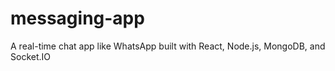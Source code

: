 # messaging-app
A real-time chat app like WhatsApp built with React, Node.js, MongoDB, and Socket.IO
